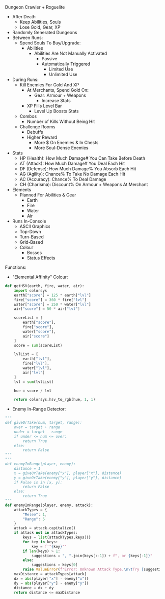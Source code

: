 Dungeon Crawler + Roguelite
- After Death
    - Keep Abilities, Souls
    - Lose Gold, Gear, XP
- Randomly Generated Dungeons
- Between Runs:
    - Spend Souls To Buy/Upgrade:
        - Abilities
            - Abilities Are Not Manually Activated
                - Passive
                - Automatically Triggered
                    - Limited Use
                    - Unlimited Use
- During Runs:
    - Kill Enemies For Gold And XP
        - At Merchants, Spend Gold On:
            - Gear: Armour + Weapons
                - Increase Stats
        - XP Fills Level Bar
            - Level Up Boosts Stats
    - Combos
        - Number of Kills Without Being Hit
    - Challenge Rooms
        - Debuffs
        - Higher Reward
            - More $ On Enemies & In Chests
            - More Soul-Dense Enemies
- Stats
    - HP (Health): How Much Damage# You Can Take Before Death
    - AT (Attack): How Much Damage# You Deal Each Hit
    - DF (Defense): How Much Damage% You Absorb Each Hit
    - AG (Agility): Chance% To Take No Damage Each Hit
    - AC (Accuracy): Chance% To Deal Damage
    - CH (Charisma): Discount% On Armour + Weapons At Merchant
- Elements
    - Planned For Abilities & Gear
        - Earth
        - Fire
        - Water
        - Air
- Runs In-Console
    - ASCII Graphics
    - Top-Down
    - Turn-Based
    - Grid-Based
    - Colour
        - Bosses
        - Status Effects

Functions:

- "Elemental Affinity" Colour:
```py
def getHSV(earth, fire, water, air):
    import colorsys
    earth["score"] = 125 * earth["lvl"]
    fire["score"] = 360 * fire["lvl"]
    water["score"] = 250 * water["lvl"]
    air["score"] = 50 * air["lvl"]

    scoreList = [
        earth["score"],
        fire["score"],
        water["score"],
        air["score"]
    ]
    score = sum(scoreList)

    lvlList = [
        earth["lvl"],
        fire["lvl"],
        water["lvl"],
        air["lvl"]
    ]
    lvl = sum(lvlList)

    hue = score / lvl

    return colorsys.hsv_to_rgb(hue, 1, 1)
```
- Enemy In-Range Detector:
```py
"""
def giveOrTake(num, target, range):
    over = target + range
    under = target - range
    if under <= num <= over:
        return True
    else:
        return False
"""
"""
def enemyInRange(player, enemy):
    distance = 1
    x = giveOrTake(enemy["x"], player["x"], distance)
    y = giveOrTake(enemy["y"], player["y"], distance)
    if False is in [x, y]:
        return False
    else:
        return True
"""
def enemyInRange(player, enemy, attack):
    attackTypes = {
        "Melee": 1,
        "Range": 5
    }
    attack = attack.capitalize()
    if attack not in attackTypes:
        keys = list(attackTypes.keys())
        for key in keys:
            key = f'"{key}"'
        if len(keys) > 1:
            suggestions = ", ".join(keys[:-1]) + f", or {keys[-1]}"
        else:
            suggestions = keys[0]
        raise ValueError(f"Error: Unknown Attack Type.\n\tTry {suggestions}.")
    maxDistance = attackTypes[attack]
    dx = abs(player["x"] - enemy["x"])
    dy = abs(player["y"] - enemy["y"])
    distance = dx + dy
    return distance <= maxDistance
```